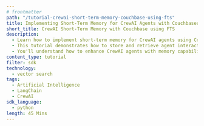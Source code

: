 ```yaml
---
# frontmatter
path: "/tutorial-crewai-short-term-memory-couchbase-using-fts"
title: Implementing Short-Term Memory for CrewAI Agents with Couchbaseusing FTS Service
short_title: CrewAI Short-Term Memory with Couchbase using FTS
description:
  - Learn how to implement short-term memory for CrewAI agents using Couchbase's vector search capabilities using FTS.
  - This tutorial demonstrates how to store and retrieve agent interactions using semantic search.
  - You'll understand how to enhance CrewAI agents with memory capabilities using LangChain and Couchbase.
content_type: tutorial
filter: sdk
technology:
  - vector search
tags:
  - Artificial Intelligence
  - LangChain
  - CrewAI
sdk_language:
  - python
length: 45 Mins
---
```

